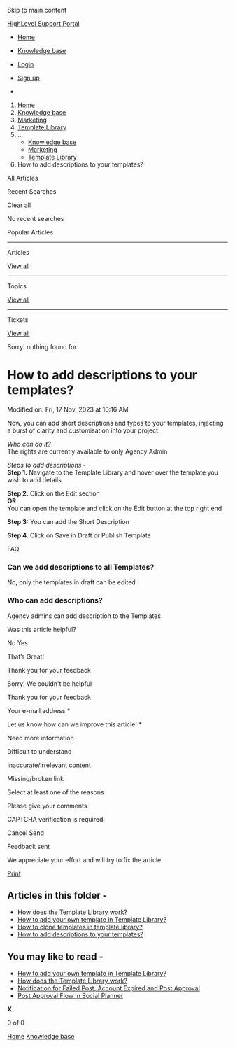Skip to main content

[ HighLevel Support Portal ](https://help.gohighlevel.com)

  * [ Home ](/support/home)
  * [ Knowledge base ](/support/solutions)

  * [Login](/support/login)
  * [Sign up](/support/signup)
  * 

  1. [Home](/support/home)
  2. [Knowledge base](/support/solutions)
  3. [Marketing](/support/solutions/48000449565)
  4. [Template Library](/support/solutions/folders/48000687583)
  5. ... 
     * [Knowledge base](/support/solutions)
     * [Marketing](/support/solutions/48000449565)
     * [Template Library](/support/solutions/folders/48000687583)
  6. How to add descriptions to your templates?

All  Articles 

Recent Searches

Clear all

No recent searches

Popular Articles

* * *

Articles

[View all](/support/search/solutions)

* * *

Topics

[View all](/support/search/topics)

* * *

Tickets

[View all](/support/search/tickets)

Sorry! nothing found for   

# How to add descriptions to your templates?

Modified on: Fri, 17 Nov, 2023 at 10:16 AM

Now, you can add short descriptions and types to your templates, injecting a burst of clarity and customisation into your project.  
  
_Who can do it?_  
The rights are currently available to only Agency Admin  
  
 _Steps to add descriptions -_  
**Step 1.** Navigate to the Template Library and hover over the template you wish to add details

**Step 2.** Click on the Edit section  
**OR**  
             You can open the template and click on the Edit button at the top right end  

**Step 3:** You can add the Short Description   
  
**Step 4**. Click on Save in Draft or Publish Template  

FAQ

### Can we add descriptions to all Templates?

No, only the templates in draft can be edited  

### Who can add descriptions?

Agency admins can add description to the Templates

Was this article helpful?

No  Yes 

That’s Great!

Thank you for your feedback

Sorry! We couldn't be helpful

Thank you for your feedback

Your e-mail address *

Let us know how can we improve this article! *

Need more information 

Difficult to understand 

Inaccurate/irrelevant content 

Missing/broken link 

Select at least one of the reasons 

Please give your comments 

CAPTCHA verification is required. 

Cancel  Send 

Feedback sent

We appreciate your effort and will try to fix the article

[Print](javascript:print\(\))

## Articles in this folder -

  * [How does the Template Library work?](/support/solutions/articles/48001236650-how-does-the-template-library-work-)
  * [How to add your own template in Template Library?](/support/solutions/articles/155000001304-how-to-add-your-own-template-in-template-library-)
  * [How to clone templates in template library?](/support/solutions/articles/155000001458-how-to-clone-templates-in-template-library-)
  * [How to add descriptions to your templates?](/support/solutions/articles/155000001459-how-to-add-descriptions-to-your-templates-)

## You may like to read -

  * [How to add your own template in Template Library?](/support/solutions/articles/155000001304-how-to-add-your-own-template-in-template-library-)
  * [How does the Template Library work?](/support/solutions/articles/48001236650-how-does-the-template-library-work-)
  * [Notification for Failed Post, Account Expired and Post Approval](/support/solutions/articles/155000002407-notification-for-failed-post-account-expired-and-post-approval)
  * [Post Approval Flow in Social Planner](/support/solutions/articles/48001229834-post-approval-flow-in-social-planner)

**X**

0 of 0 []()

[Home](/support/home) [Knowledge base](/support/solutions)
